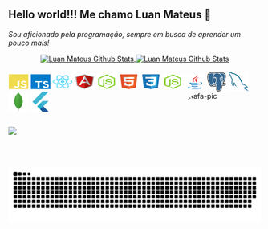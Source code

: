  <div align="left">
 <h2 align="left">Hello world!!! Me chamo Luan Mateus 🚀</h2>
  
 <i align="center">Sou aficionado pela programação, sempre em busca de aprender um pouco mais!</i> 
 </div>
 
<div align="center">
  <a href="https://github.com/LuannMateus">
 <img height="180em" align="center" src="https://github-readme-stats.anuraghazra1.vercel.app/api?username=LuannMateus&show_icons=true&theme=dracula&line_height=27&text_color=664FB5&icon_color=ffffff" alt="Luan Mateus Github Stats"/>
  </a>

  <a href="https://github.com/LuannMateus">
  <img height="180em" align="center" src="https://github-readme-stats.vercel.app/api/top-langs/?username=LuannMateus&layout=compact&langs_count=10&theme=dracula" alt="Luan Mateus Github Stats"/>
  </a>
</div>
  
<div style="display: inline_block">
<br>
  <img align="center" alt="Js" height="30" width="40" src="https://raw.githubusercontent.com/devicons/devicon/master/icons/javascript/javascript-plain.svg">
  <img align="center" alt="Ts" height="30" width="40" src="https://raw.githubusercontent.com/devicons/devicon/master/icons/typescript/typescript-plain.svg">
  <img align="center" alt="React" height="30" width="40" src="https://raw.githubusercontent.com/devicons/devicon/master/icons/react/react-original.svg">
  <img align="center" alt="React" height="30" width="40" src="https://github.com/devicons/devicon/blob/master/icons/angularjs/angularjs-original.svg">
  <img align="center" alt="Node" height="30" width="40" src="https://raw.githubusercontent.com/devicons/devicon/master/icons/nodejs/nodejs-plain.svg">
  <img align="center" alt="HTML" height="30" width="40" src="https://raw.githubusercontent.com/devicons/devicon/master/icons/html5/html5-original.svg">
  <img align="center" alt="CSS" height="30" width="40" src="https://raw.githubusercontent.com/devicons/devicon/master/icons/css3/css3-original.svg">
  <img align="center" alt="Node" height="30" width="40" src="https://raw.githubusercontent.com/devicons/devicon/master/icons/nodejs/nodejs-plain.svg">
  <img align="center" alt="Java" height="30" width="40" src="https://github.com/devicons/devicon/blob/master/icons/java/java-original.svg">
  <img align="center" alt="PostgreSQL" height="40" width="40" src="https://github.com/devicons/devicon/blob/master/icons/postgresql/postgresql-original.svg">
  <img align="center" alt="MySQL" height="40" width="40" src="https://github.com/devicons/devicon/blob/master/icons/mysql/mysql-original.svg">
  <img align="center" alt="MongoDB" height="40" width="40" src="https://github.com/devicons/devicon/blob/master/icons/mongodb/mongodb-original.svg"> 
  <img align="center" alt="Flutter" height="40" width="40" src="https://github.com/devicons/devicon/blob/master/icons/flutter/flutter-original.svg">
   <img align="right" alt="Rafa-pic" height="150" width="160" style="border-radius:50px;" src="https://media.istockphoto.com/vectors/never-stop-learning-neon-sign-on-a-dark-background-vector-id1192842098?k=20&m=1192842098&s=612x612&w=0&h=JoELF6wU4STG-mgXFyIfHMbUhkboF5Zh_NyBdUB5QgA=">

 <br>
</div>

##

<div> 
  <a href="https://www.linkedin.com/in/luan-mateus/" target="_blank"><img src="https://img.shields.io/badge/-LinkedIn-%230077B5?style=for-the-badge&logo=linkedin&logoColor=white" target="_blank"></a> 
 
 ![Snake animation](https://github.com/luannmateus/luannmateus/blob/output/github-contribution-grid-snake.svg)
</div>






<!--
**LuannMateus/LuannMateus** is a ✨ _special_ ✨ repository because its `README.md` (this file) appears on your GitHub profile.

Here are some ideas to get you started:

- 🔭 I’m currently working on ...
- 🌱 I’m currently learning ...
- 👯 I’m looking to collaborate on ...
- 🤔 I’m looking for help with ...
- 💬 Ask me about ...
- 📫 How to reach me: ...
- 😄 Pronouns: ...
- ⚡ Fun fact: ...
-->
